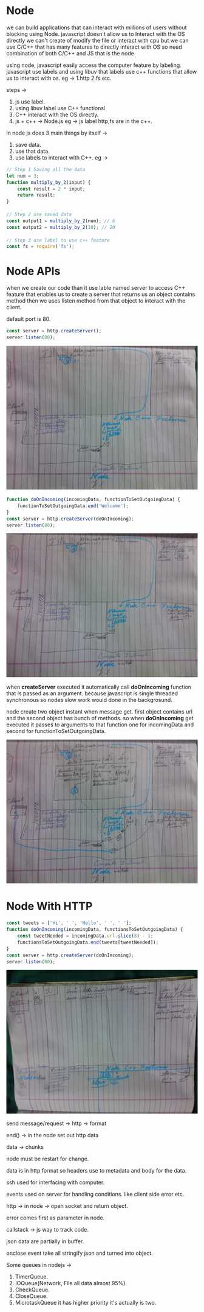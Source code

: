 # Node

we can build applications that can interact with millions of users without blocking using Node. javascript doesn't allow us to Interact with the OS directly we can't create of modify the file or interact with cpu but we can use C/C++ that has many features to directly interact with OS so need combination of both C/C++ and JS that is the node

using node, javascript easily access the computer feature by labeling. javascript use labels and using libuv that labels use c++ functions that allow us to interact with os. eg ->
1.http
2.fs etc.

steps ->

1. js use label.
2. using libuv label use C++ functionsl
3. C++ interact with the OS directly.
4. js + c++ -> Node.js
   eg -> js label http,fs are in the c++.

in node js does 3 main things by itself ->

1. save data.
2. use that data.
3. use labels to interact with C++.
   eg ->

```javascript
// Step 1 Saving all the data
let num = 3;
function multiply_by_2(input) {
	const result = 2 * input;
	return result;
}

// Step 2 use saved data
const output1 = multiply_by_2(num); // 6
const output2 = multiply_by_2(10); // 20

// Step 3 use label to use c++ feature
const fs = require('fs');
```

# Node APIs

when we create our code than it use lable named server to access C++ feature that enables us to create a server that returns us an object contains method then we uses listen method from that object to interact with the client.

default port is 80.

```javascript
const server = http.createServer();
server.listen(80);
```

![working of code](img/server/step1.jpg)

```javascript
function doOnIncoming(incomingData, functionToSetOutgoingData) {
	functionToSetOutgoingData.end('Welcome');
}
const server = http.createServer(doOnIncoming);
server.listen(80);
```

![working of code](img/server/step2.jpg)

when **createServer** executed it automatically call **doOnIncoming** function that is passed as an argument. because javascript is single threaded synchronous so nodes slow work would done in the backgrosund.

node create two object instant when message get. first object contains url and the second object has bunch of methods.
so when **doOnIncoming** get executed it passes to arguments to that function one for incomingData and second for functionToSetOutgoingData.

![working of code](img/server/step3.jpg)

# Node With HTTP

```javascript
const tweets = ['Hi', ' ', 'Hello', ' ', ' '];
function doOnIncoming(incomingData, functionsToSetOutgoingData) {
	const tweetNeeded = incomingData.url.slice(8) - 1;
	functionsToSetOutgoingData.end(tweets[tweetNeeded]);
}
const server = http.createServer(doOnIncoming);
server.listen(80);
```

![http code working](img/http/step1.jpg)

send message/request -> http -> format

end() -> in the node set out http data

data -> chunks

node must be restart for change.

data is in http format so headers use to metadata and body for the data.

ssh used for interfacing with computer.

events used on server for handling conditions. like client side error etc.

http -> in node -> open socket
and return object.

error comes first as parameter in node.

callstack ->
js way to track code.

json data are partially in buffer.

onclose event take all stringify json and turned into object.

Some queues in nodejs ->

1. TimerQueue.
2. IOQueue(Network, File all data almost 95%).
3. CheckQueue.
4. CloseQueue.
5. MicrotaskQueue it has higher priority it's actually is two.
